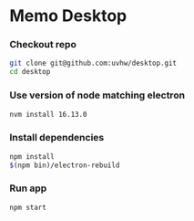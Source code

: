 # Memo Desktop

### Checkout repo
```bash
git clone git@github.com:uvhw/desktop.git
cd desktop
```

### Use version of node matching electron
```bash
nvm install 16.13.0
```

### Install dependencies
```bash
npm install
$(npm bin)/electron-rebuild
```

### Run app
```bash
npm start
```
